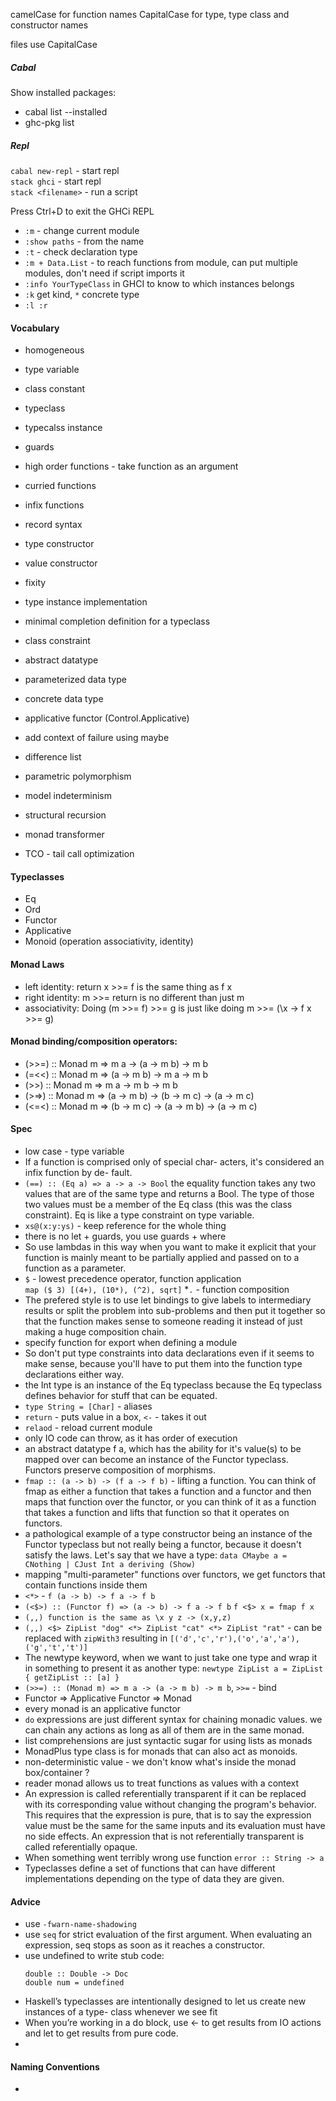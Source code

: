 
camelCase for function names
CapitalCase for type, type class and constructor names

files use CapitalCase

##### Cabal
Show installed packages:  
* cabal list --installed
* ghc-pkg list

##### Repl
```cabal new-repl``` - start repl  
```stack ghci``` - start repl  
```stack <filename>``` - run a script  

Press Ctrl+D to exit the GHCi REPL  
* ```:m``` - change current module  
* ```:show paths``` - from the name
* ```:t``` - check declaration type  
* ```:m + Data.List``` - to reach functions from module,
    can put multiple modules, don't need if script
    imports it
* ```:info YourTypeClass``` in GHCI to know to which 
    instances belongs
* ```:k``` get kind, ```*``` concrete type
* ```:l :r```

#### Vocabulary
* homogeneous
* type variable
* class constant
* typeclass
* typecalss instance
* guards
* high order functions - take function as an argument
* curried functions
* infix functions
* record syntax
* type constructor
* value constructor
* fixity
* type instance implementation
* minimal completion definition for a typeclass
* class constraint
* abstract datatype 
* parameterized data type
* concrete data type
* applicative functor (Control.Applicative)
* add context of failure using maybe
* difference list
* parametric polymorphism
* model indeterminism
* structural recursion

* monad transformer

* TCO - tail call optimization

#### Typeclasses
* Eq
* Ord
* Functor
* Applicative
* Monoid (operation associativity, identity)

#### Monad Laws
* left identity: return x >>= f is the same thing as f x
* right identity: m >>= return is no different than just m
* associativity: Doing (m >>= f) >>= g is just like doing m >>= (\x -> f x >>= g)

#### Monad binding/composition operators:
* (>>=) :: Monad m => m a -> (a -> m b) -> m b
* (=<<) :: Monad m => (a -> m b) -> m a -> m b
* (>>) :: Monad m => m a -> m b -> m b
* (>=>) :: Monad m => (a -> m b) -> (b -> m c) -> (a -> m c)
* (<=<) :: Monad m => (b -> m c) -> (a -> m b) -> (a -> m c)

#### Spec
* low case - type variable
* If a function is comprised only of special char-
    acters, it's considered an infix function by de-
    fault.
* ```(==) :: (Eq a) => a -> a -> Bool```
    the equality function takes
    any two values that are of the same type and returns a Bool. 
    The type of those two values must be
    a member of the Eq class (this was the class constraint).
    Eq is like a type constraint on type variable.
* ```xs@(x:y:ys)``` - keep reference for the whole thing    
* there is no let + guards, you use guards + where    
* So use lambdas in this way when you want to make it explicit 
    that your function is mainly meant
    to be partially applied and passed on to a function as a parameter.
* ```$``` - lowest precedence operator, function application  
    ```map ($ 3) [(4+), (10*), (^2), sqrt]```
*```.``` - function composition
* The prefered style is to use let bindings to give labels to intermediary results or split the problem
    into sub-problems and then put it together so that the function makes sense to someone reading
    it instead of just making a huge composition chain.
* specify function for export when defining a module
* So don't put type constraints into data declarations even if it seems to make sense, 
    because you'll have to put them into the function type declarations either way.
* the Int type is an instance of the Eq typeclass because the Eq typeclass defines
    behavior for stuff that can be equated.
* ```type String = [Char]``` - aliases
* ```return``` - puts value in a box, ```<-``` - takes it out
* ```relaod``` - reload current module
* only IO code can throw, as it has order of execution
* an abstract datatype f a, which has the ability for it's value(s) to be mapped over 
    can become an instance of the Functor typeclass. Functors preserve composition of morphisms.
* ```fmap :: (a -> b) -> (f a -> f b)``` - lifting a function. 
    You can think of fmap as either a function that takes a function and a functor and then maps that
    function over the functor, or you can think of it as a function that takes a function and lifts that
    function so that it operates on functors.
* a pathological example of a type constructor being an instance of the Functor
      typeclass but not really being a functor, because it doesn't satisfy the laws. Let's say that we have
      a type:
      ```data CMaybe a = CNothing | CJust Int a deriving (Show)```
* mapping "multi-parameter" functions over functors, we get functors that contain
  functions inside them
* ```<*>``` - ```f (a -> b) -> f a -> f b```
* ```(<$>) :: (Functor f) => (a -> b) -> f a -> f b```
  ```f <$> x = fmap f x```
* ```(,,) function is the same as \x y z -> (x,y,z)```
* ```(,,) <$> ZipList "dog" <*> ZipList "cat" <*> ZipList "rat"``` - can be replaced with ```zipWith3``` resulting in
    ```[('d','c','r'),('o','a','a'),('g','t','t')]```
* The newtype keyword, when we want to just take one type and wrap it in something to present it as another type:
    ```newtype ZipList a = ZipList { getZipList :: [a] }```
* ```(>>=) :: (Monad m) => m a -> (a -> m b) -> m b```, ```>>=``` - bind
* Functor => Applicative Functor => Monad
* every monad is an applicative functor
* ```do``` expressions are just different syntax for chaining monadic values. we can chain any actions as long as all of them are in the same monad.
* list comprehensions are just syntactic sugar for using lists as monads
* MonadPlus type class is for monads that can also act as monoids.
* non-deterministic value - we don't know what's inside the monad box/container ?
* reader monad allows us to treat functions as values with a context
* An expression is called referentially transparent if it can be replaced with its corresponding value without changing the program's behavior.
    This requires that the expression is pure, that is to say the expression value must be the same for the same inputs and its evaluation 
    must have no side effects. An expression that is not referentially transparent is called referentially opaque.
* When something went terribly wrong use function ```error :: String -> a```
* Typeclasses define a set of functions that can have different implementations depending on the type of data they are given.


#### Advice
* use ```-fwarn-name-shadowing```
* use ```seq``` for strict evaluation of the first argument. When evaluating an expression, seq stops as soon as it reaches a constructor.
* use undefined to write stub code:
    ```
    double :: Double -> Doc
    double num = undefined
    ```
* Haskell’s typeclasses are intentionally designed to let us create new instances of a type-
  class whenever we see fit
* When you’re working in a do block, use <- to get results from IO actions and let to get 
  results from pure code.
* 

#### Naming Conventions
* 